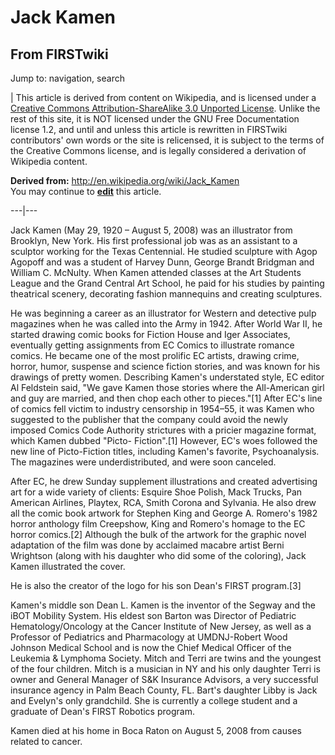 # Jack Kamen

## From FIRSTwiki

Jump to: navigation, search

| This article is derived from content on Wikipedia, and is licensed under a [Creative Commons Attribution-ShareAlike 3.0 Unported License](http://creativecommons.org/licenses/by-sa/3.0/ "http://creativecommons.org/licenses/by-sa/3.0/"). Unlike the rest of this site, it is NOT licensed under the GNU Free Documentation license 1.2, and until and unless this article is rewritten in FIRSTwiki contributors' own words or the site is relicensed, it is subject to the terms of the Creative Commons license, and is legally considered a derivation of Wikipedia content.

**Derived from:** <http://en.wikipedia.org/wiki/Jack_Kamen><br>
You may continue to **[edit](http://www.firstwiki.net/index.php?title=Jack_Kamen&action=edit "http://www.firstwiki.net/index.php?title=Jack_Kamen&action=edit")** this article.

---|---

Jack Kamen (May 29, 1920 – August 5, 2008) was an illustrator from Brooklyn, New York. His first professional job was as an assistant to a sculptor working for the Texas Centennial. He studied sculpture with Agop Agopoff and was a student of Harvey Dunn, George Brandt Bridgman and William C. McNulty. When Kamen attended classes at the Art Students League and the Grand Central Art School, he paid for his studies by painting theatrical scenery, decorating fashion mannequins and creating sculptures.

He was beginning a career as an illustrator for Western and detective pulp magazines when he was called into the Army in 1942\. After World War II, he started drawing comic books for Fiction House and Iger Associates, eventually getting assignments from EC Comics to illustrate romance comics. He became one of the most prolific EC artists, drawing crime, horror, humor, suspense and science fiction stories, and was known for his drawings of pretty women. Describing Kamen's understated style, EC editor Al Feldstein said, "We gave Kamen those stories where the All-American girl and guy are married, and then chop each other to pieces."[1] After EC's line of comics fell victim to industry censorship in 1954–55, it was Kamen who suggested to the publisher that the company could avoid the newly imposed Comics Code Authority strictures with a pricier magazine format, which Kamen dubbed "Picto- Fiction".[1] However, EC's woes followed the new line of Picto-Fiction titles, including Kamen's favorite, Psychoanalysis. The magazines were underdistributed, and were soon canceled.

After EC, he drew Sunday supplement illustrations and created advertising art for a wide variety of clients: Esquire Shoe Polish, Mack Trucks, Pan American Airlines, Playtex, RCA, Smith Corona and Sylvania. He also drew all the comic book artwork for Stephen King and George A. Romero's 1982 horror anthology film Creepshow, King and Romero's homage to the EC horror comics.[2] Although the bulk of the artwork for the graphic novel adaptation of the film was done by acclaimed macabre artist Berni Wrightson (along with his daughter who did some of the coloring), Jack Kamen illustrated the cover.

He is also the creator of the logo for his son Dean's FIRST program.[3]

Kamen's middle son Dean L. Kamen is the inventor of the Segway and the iBOT Mobility System. His eldest son Barton was Director of Pediatric Hematology/Oncology at the Cancer Institute of New Jersey, as well as a Professor of Pediatrics and Pharmacology at UMDNJ-Robert Wood Johnson Medical School and is now the Chief Medical Officer of the Leukemia & Lymphoma Society. Mitch and Terri are twins and the youngest of the four children. Mitch is a musician in NY and his only daughter Terri is owner and General Manager of S&K Insurance Advisors, a very successful insurance agency in Palm Beach County, FL. Bart's daughter Libby is Jack and Evelyn's only grandchild. She is currently a college student and a graduate of Dean's FIRST Robotics program.

Kamen died at his home in Boca Raton on August 5, 2008 from causes related to cancer.
